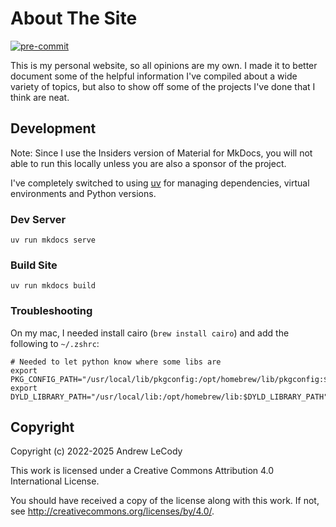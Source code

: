 # About The Site

[![pre-commit](https://img.shields.io/badge/pre--commit-enabled-brightgreen?logo=pre-commit)](https://github.com/pre-commit/pre-commit)

This is my personal website, so all opinions are my own. I made it to better document some of the helpful information I've compiled about a wide variety of topics, but also to show off some of the projects I've done that I think are neat.

## Development

Note: Since I use the Insiders version of Material for MkDocs, you will not able to run this locally unless you are also a sponsor of the project.

I've completely switched to using [uv](https://docs.astral.sh/uv/getting-started/installation/) for managing dependencies, virtual environments and Python versions.

### Dev Server

```shell
uv run mkdocs serve
```

### Build Site

```shell
uv run mkdocs build
```

### Troubleshooting

On my mac, I needed install cairo (`brew install cairo`) and add the following to `~/.zshrc`:

```shell
# Needed to let python know where some libs are
export PKG_CONFIG_PATH="/usr/local/lib/pkgconfig:/opt/homebrew/lib/pkgconfig:$PKG_CONFIG_PATH"
export DYLD_LIBRARY_PATH="/usr/local/lib:/opt/homebrew/lib:$DYLD_LIBRARY_PATH"
```

## Copyright

Copyright (c) 2022-2025 Andrew LeCody

This work is licensed under a Creative Commons Attribution 4.0 International License.

You should have received a copy of the license along with this work. If not, see <http://creativecommons.org/licenses/by/4.0/>.
